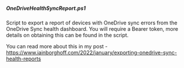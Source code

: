 ##### OneDriveHealthSyncReport.ps1
Script to export a report of devices with OneDrive sync errors from the OneDrive Sync health dashboard. You will require a Bearer token, more details on obtaining this can be found in the script.

You can read more about this in my post - https://www.iainborghoff.com/2022/january/exporting-onedrive-sync-health-reports
